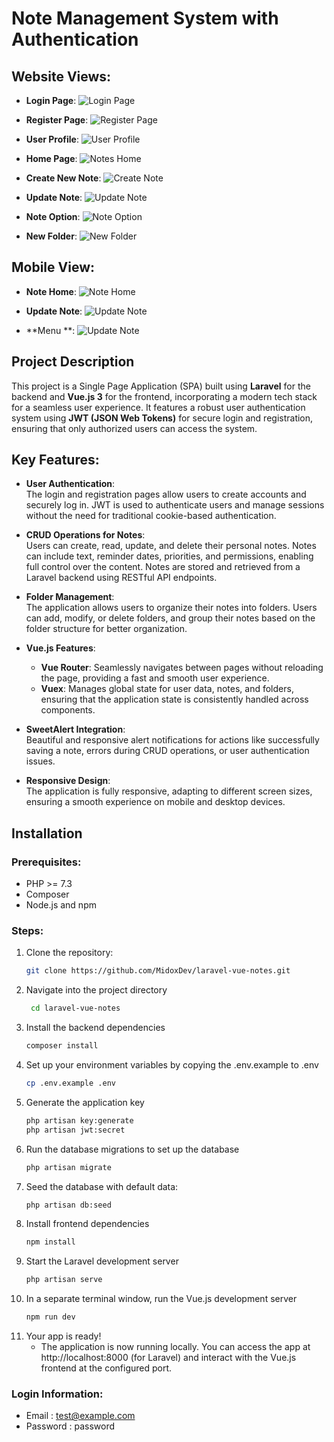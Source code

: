 # Note Management System with Authentication

## Website Views:

- **Login Page**:
![Login Page](/images/2-login.png)

- **Register Page**:
![Register Page](/images/2-register.png)

- **User Profile**:
![User Profile](/images/8-user-actions.png)

- **Home Page**:
![Notes Home](/images/3-notes.png)

- **Create New Note**:
![Create Note](/images/4-new-note.png)

- **Update Note**:
![Update Note](/images/5-update-note.png)

- **Note Option**:
![Note Option](/images/6-note-actions.png)

- **New Folder**:
![New Folder](/images/7-folder-action.png)



## Mobile View:

- **Note Home**:
![Note Home](/images/1-note.png)

- **Update Note**:
![Update Note](/images/1-edit.png)

- **Menu **:
![Update Note](/images/3-all.png)

## Project Description
This project is a Single Page Application (SPA) built using **Laravel** for the backend and **Vue.js 3** for the frontend, incorporating a modern tech stack for a seamless user experience. It features a robust user authentication system using **JWT (JSON Web Tokens)** for secure login and registration, ensuring that only authorized users can access the system.

## Key Features:
- **User Authentication**:  
  The login and registration pages allow users to create accounts and securely log in. JWT is used to authenticate users and manage sessions without the need for traditional cookie-based authentication.
  
- **CRUD Operations for Notes**:  
  Users can create, read, update, and delete their personal notes. Notes can include text, reminder dates, priorities, and permissions, enabling full control over the content. Notes are stored and retrieved from a Laravel backend using RESTful API endpoints.

- **Folder Management**:  
  The application allows users to organize their notes into folders. Users can add, modify, or delete folders, and group their notes based on the folder structure for better organization.

- **Vue.js Features**:  
  - **Vue Router**: Seamlessly navigates between pages without reloading the page, providing a fast and smooth user experience.
  - **Vuex**: Manages global state for user data, notes, and folders, ensuring that the application state is consistently handled across components.

- **SweetAlert Integration**:  
  Beautiful and responsive alert notifications for actions like successfully saving a note, errors during CRUD operations, or user authentication issues.

- **Responsive Design**:  
  The application is fully responsive, adapting to different screen sizes, ensuring a smooth experience on mobile and desktop devices.

## Installation

### Prerequisites:
- PHP >= 7.3
- Composer
- Node.js and npm

### Steps:
1. Clone the repository:
   ```bash
   git clone https://github.com/MidoxDev/laravel-vue-notes.git

2. Navigate into the project directory
   ```bash
    cd laravel-vue-notes
3. Install the backend dependencies
   ```bash
   composer install
4. Set up your environment variables by copying the .env.example to .env
   ```bash
   cp .env.example .env
5. Generate the application key
   ```bash
   php artisan key:generate
   php artisan jwt:secret
6. Run the database migrations to set up the database
   ```bash
   php artisan migrate
7. Seed the database with default data:
   ```bash
   php artisan db:seed
8. Install frontend dependencies
   ```bash
   npm install
9. Start the Laravel development server
   ```bash
   php artisan serve
10. In a separate terminal window, run the Vue.js development server
    ```bash
    npm run dev
11. Your app is ready!
    - The application is now running locally. You can access the app at http://localhost:8000 (for Laravel) and interact with the Vue.js frontend at the configured port.

### Login Information:
- Email : test@example.com
- Password : password
